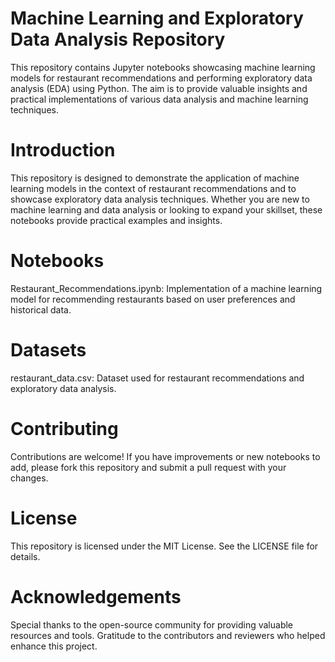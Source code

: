 # Machine Learning and Exploratory Data Analysis Repository

This repository contains Jupyter notebooks showcasing machine learning models for restaurant recommendations and performing exploratory data analysis (EDA) using Python. The aim is to provide valuable insights and practical implementations of various data analysis and machine learning techniques.

# Introduction
This repository is designed to demonstrate the application of machine learning models in the context of restaurant recommendations and to showcase exploratory data analysis techniques. Whether you are new to machine learning and data analysis or looking to expand your skillset, these notebooks provide practical examples and insights.

# Notebooks
Restaurant_Recommendations.ipynb: Implementation of a machine learning model for recommending restaurants based on user preferences and historical data.

# Datasets
restaurant_data.csv: Dataset used for restaurant recommendations and exploratory data analysis.

# Contributing
Contributions are welcome! If you have improvements or new notebooks to add, please fork this repository and submit a pull request with your changes.

# License
This repository is licensed under the MIT License. See the LICENSE file for details.

# Acknowledgements
Special thanks to the open-source community for providing valuable resources and tools.
Gratitude to the contributors and reviewers who helped enhance this project.
